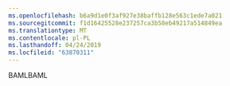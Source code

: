 ```yaml
---
ms.openlocfilehash: b6a9d1e0f3af927e38baffb128e563c1ede7a021
ms.sourcegitcommit: f1d16425528e237257ca3b58eb49217a514849ea
ms.translationtype: MT
ms.contentlocale: pl-PL
ms.lasthandoff: 04/24/2019
ms.locfileid: "63870311"
---
```

<span data-ttu-id="88974-101">BAML</span><span class="sxs-lookup"><span data-stu-id="88974-101">BAML</span></span>